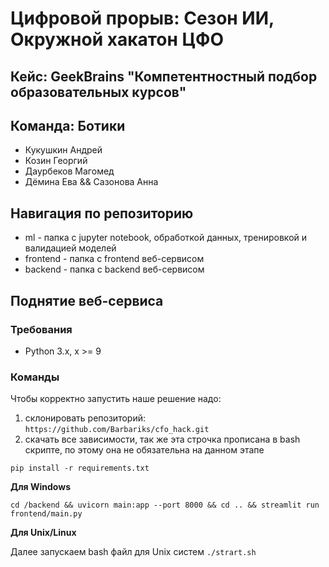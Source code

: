 # Цифровой прорыв: Сезон ИИ, Окружной хакатон ЦФО

## Кейс: GeekBrains "Компетентностный подбор образовательных курсов"

## Команда: Ботики
* Кукушкин Андрей 
* Козин Георгий 
* Даурбеков Магомед
* Дёмина Ева && Сазонова Анна

## Навигация по репозиторию
* ml - папка с jupyter notebook, обработкой данных, тренировкой и валидацией моделей
* frontend - папка с frontend веб-сервисом
* backend - папка с backend веб-сервисом

## Поднятие веб-сервисa

### Требования
* Python 3.x, x >= 9

### Команды
Чтобы корректно запустить наше решение надо:
1) склонировать репозиторий:  ```https://github.com/Barbariks/cfo_hack.git```
2) скачать все зависимости, так же эта строчка прописана в bash скрипте, по этому она не обязательна на данном этапе

```pip install -r requirements.txt```

**Для Windows**

```cd /backend && uvicorn main:app --port 8000 && cd .. && streamlit run frontend/main.py```

**Для Unix/Linux**

Далее запускаем bash файл для Unix систем
```./strart.sh```
